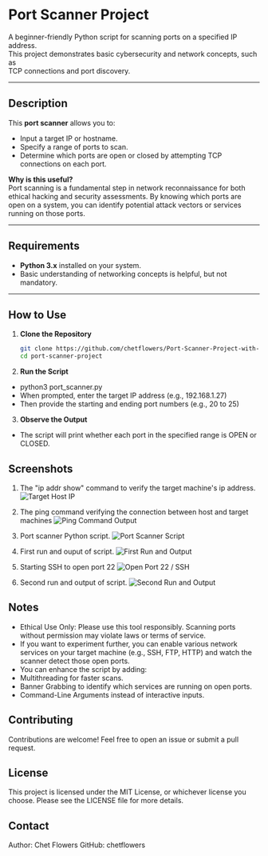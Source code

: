# Port Scanner Project

A beginner-friendly Python script for scanning ports on a specified IP address.  
This project demonstrates basic cybersecurity and network concepts, such as  
TCP connections and port discovery.

---

## Description

This **port scanner** allows you to:
- Input a target IP or hostname.
- Specify a range of ports to scan.
- Determine which ports are open or closed by attempting TCP connections on each port.

**Why is this useful?**  
Port scanning is a fundamental step in network reconnaissance for both ethical hacking and security assessments. By knowing which ports are open on a system, you can identify potential attack vectors or services running on those ports.

---

## Requirements

- **Python 3.x** installed on your system.
- Basic understanding of networking concepts is helpful, but not mandatory.

---

## How to Use

1. **Clone the Repository**  
   ```bash
   git clone https://github.com/chetflowers/Port-Scanner-Project-with-Kali-and-Python.git
   cd port-scanner-project

2. **Run the Script**
- python3 port_scanner.py
- When prompted, enter the target IP address (e.g., 192.168.1.27)
- Then provide the starting and ending port numbers (e.g., 20 to 25)

3. **Observe the Output**
- The script will print whether each port in the specified range is OPEN or CLOSED.

## Screenshots

1. The "ip addr show" command to verify the target machine's ip address.
![Target Host IP](screenshots/ipaddrshow.png)

2. The ping command verifying the connection between host and target machines
![Ping Command Output](screenshots/pingcommand.png)

3. Port scanner Python script.
![Port Scanner Script](screenshots/portscannerpythonscript.png)

4. First run and ouput of script.
![First Run and Output](screenshots/portscanneroutput1.png)

5. Starting SSH to open port 22
![Open Port 22 / SSH](screenshots/startsshonkali.png)

6. Second run and output of script.
![Second Run and Output](screenshots/portscanneroutput2.png)

## Notes

- Ethical Use Only: Please use this tool responsibly. Scanning ports without
permission may violate laws or terms of service.
- If you want to experiment further, you can enable various network services on your
target machine (e.g., SSH, FTP, HTTP) and watch the scanner detect those open ports.
- You can enhance the script by adding:
- Multithreading for faster scans.
- Banner Grabbing to identify which services are running on open ports.
- Command-Line Arguments instead of interactive inputs.

## Contributing

Contributions are welcome! Feel free to open an issue or submit a pull request.

## License

This project is licensed under the MIT License, or whichever license you choose.
Please see the LICENSE file for more details.


## Contact

Author: Chet Flowers
GitHub: chetflowers
